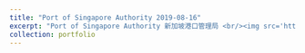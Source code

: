 ```yaml
---
title: "Port of Singapore Authority 2019-08-16"
excerpt: "Port of Singapore Authority 新加坡港口管理局 <br/><img src='https://ieyjzhou.github.io/images/Singapore SPA.jpg'>"
collection: portfolio
---
```


 
